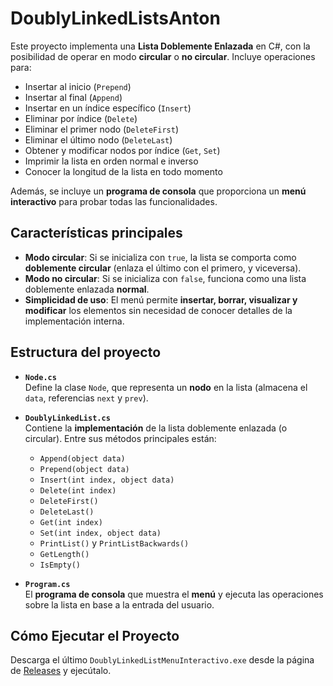# DoublyLinkedListsAnton

Este proyecto implementa una **Lista Doblemente Enlazada** en C#, con la posibilidad de operar en modo **circular** o **no circular**. Incluye operaciones para:

- Insertar al inicio (`Prepend`)
- Insertar al final (`Append`)
- Insertar en un índice específico (`Insert`)
- Eliminar por índice (`Delete`)
- Eliminar el primer nodo (`DeleteFirst`)
- Eliminar el último nodo (`DeleteLast`)
- Obtener y modificar nodos por índice (`Get`, `Set`)
- Imprimir la lista en orden normal e inverso
- Conocer la longitud de la lista en todo momento

Además, se incluye un **programa de consola** que proporciona un **menú interactivo** para probar todas las funcionalidades.

## Características principales

- **Modo circular**: Si se inicializa con `true`, la lista se comporta como **doblemente circular** (enlaza el último con el primero, y viceversa).
- **Modo no circular**: Si se inicializa con `false`, funciona como una lista doblemente enlazada **normal**.
- **Simplicidad de uso**: El menú permite **insertar, borrar, visualizar y modificar** los elementos sin necesidad de conocer detalles de la implementación interna.

## Estructura del proyecto

- **`Node.cs`**  
  Define la clase `Node`, que representa un **nodo** en la lista (almacena el `data`, referencias `next` y `prev`).

- **`DoublyLinkedList.cs`**  
  Contiene la **implementación** de la lista doblemente enlazada (o circular). Entre sus métodos principales están:
  - `Append(object data)`
  - `Prepend(object data)`
  - `Insert(int index, object data)`
  - `Delete(int index)`
  - `DeleteFirst()`
  - `DeleteLast()`
  - `Get(int index)`
  - `Set(int index, object data)`
  - `PrintList()` y `PrintListBackwards()`
  - `GetLength()`
  - `IsEmpty()`

- **`Program.cs`**  
  El **programa de consola** que muestra el **menú** y ejecuta las operaciones sobre la lista en base a la entrada del usuario.

## Cómo Ejecutar el Proyecto

Descarga el último `DoublyLinkedListMenuInteractivo.exe` desde la página de [Releases](https://github.com/NuclearGecko74/doubly-linked-lists-anton/releases/tag/Release) y ejecútalo.
